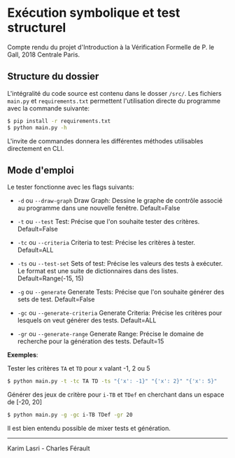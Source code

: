# Exécution symbolique et test structurel

Compte rendu du projet d'Introduction à la Vérification Formelle de P. le Gall, 2018 Centrale Paris.

## Structure du dossier

L'intégralité du code source est contenu dans le dosser `/src/`. Les fichiers `main.py` et `requirements.txt` permettent l'utilisation directe du programme avec la commande suivante:

```bash
$ pip install -r requirements.txt
$ python main.py -h
```

L'invite de commandes donnera les différentes méthodes utilisables directement en CLI.

## Mode d'emploi

Le tester fonctionne avec les flags suivants:

* `-d` ou `--draw-graph` Draw Graph: Dessine le graphe de contrôle associé au programme dans une nouvelle fenêtre. Default=False

* `-t` ou `--test` Test: Précise que l'on souhaite tester des critères. Default=False
* `-tc` ou `--criteria` Criteria to test: Précise les critères à tester. Default=ALL
* `-ts` ou `--test-set` Sets of test: Précise les valeurs des tests à exécuter. Le format est une suite de dictionnaires dans des listes. Default=Range(-15, 15)

* `-g` ou `--generate` Generate Tests: Précise que l'on souhaite générer des sets de test. Default=False
* `-gc` ou `--generate-criteria` Generate Criteria: Précise les critères pour lesquels on veut générer des tests. Default=ALL
* `-gr` ou `--generate-range` Generate Range: Précise le domaine de recherche pour la génération des tests. Default=15

**Exemples**: 

Tester les critères `TA` et `TD` pour x valant -1, 2 ou 5

```bash
$ python main.py -t -tc TA TD -ts "{'x': -1}" "{'x': 2}" "{'x': 5}"
```

Générer des jeux de critère pour `i-TB` et `TDef` en cherchant dans un espace de [-20, 20]
```bash
$ python main.py -g -gc i-TB TDef -gr 20
```

Il est bien entendu possible de mixer tests et génération.

---
Karim Lasri - Charles Férault